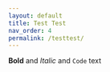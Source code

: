 ```yaml
---
layout: default
title: Test Test
nav_order: 4
permalink: /testtest/
---
```


**Bold** and _Italic_ and `Code` text
